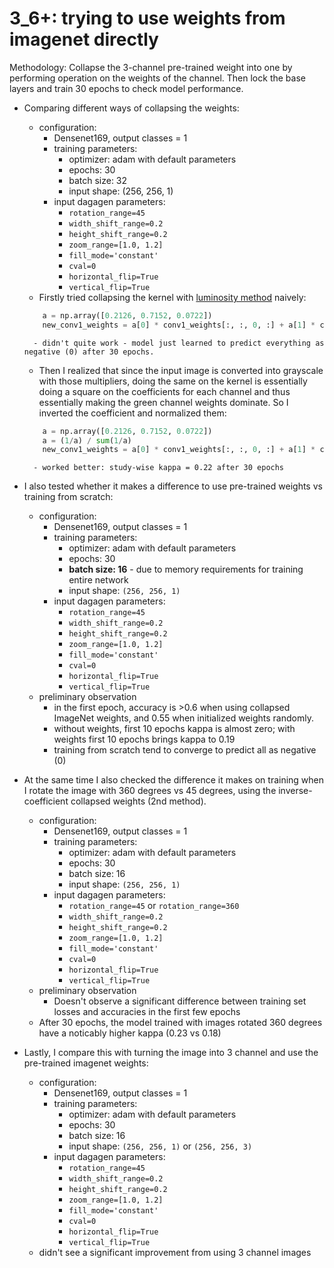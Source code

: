 


# 3_6+: trying to use weights from imagenet directly
Methodology:
Collapse the 3-channel pre-trained weight into one by performing operation on the weights of the channel. Then lock the base layers and train 30 epochs to check model performance.
- Comparing different ways of collapsing the weights:
    - configuration:
        - Densenet169, output classes = 1
        - training parameters:
            - optimizer: adam with default parameters
            - epochs: 30
            - batch size: 32
            - input shape: (256, 256, 1)
        - input dagagen parameters:
            - `rotation_range=45`
            - `width_shift_range=0.2`
            - `height_shift_range=0.2`
            - `zoom_range=[1.0, 1.2]`
            - `fill_mode='constant'`
            - `cval=0`
            - `horizontal_flip=True`
            - `vertical_flip=True`
    - Firstly tried collapsing the kernel with [luminosity method](https://www.johndcook.com/blog/2009/08/24/algorithms-convert-color-grayscale/) naively:
    ```python
        a = np.array([0.2126, 0.7152, 0.0722])
        new_conv1_weights = a[0] * conv1_weights[:, :, 0, :] + a[1] * conv1_weights[:, :, 1, :] + a[2] * conv1_weights[:, :, 2, :]
    ```
        - didn't quite work - model just learned to predict everything as negative (0) after 30 epochs.
    
    - Then I realized that since the input image is converted into grayscale with those multipliers, doing the same on the kernel is essentially doing a square on the coefficients for each channel and thus essentially making the green channel weights dominate. So I inverted the coefficient and normalized them:
    ```python
        a = np.array([0.2126, 0.7152, 0.0722])
        a = (1/a) / sum(1/a)
        new_conv1_weights = a[0] * conv1_weights[:, :, 0, :] + a[1] * conv1_weights[:, :, 1, :] + a[2] * conv1_weights[:, :, 2, :]
    ```
        - worked better: study-wise kappa = 0.22 after 30 epochs
        
- I also tested whether it makes a difference to use pre-trained weights vs training from scratch:
    - configuration:
        - Densenet169, output classes = 1
        - training parameters:
            - optimizer: adam with default parameters
            - epochs: 30
            - **batch size: 16** - due to memory requirements for training entire network
            - input shape: `(256, 256, 1)`
        - input dagagen parameters:
            - `rotation_range=45`
            - `width_shift_range=0.2`
            - `height_shift_range=0.2`
            - `zoom_range=[1.0, 1.2]`
            - `fill_mode='constant'`
            - `cval=0`
            - `horizontal_flip=True`
            - `vertical_flip=True`
    - preliminary observation
        - in the first epoch, accuracy is >0.6 when using collapsed ImageNet weights, and 0.55 when initialized weights randomly.
        - without weights, first 10 epochs kappa is almost zero; with weights first 10 epochs brings kappa to 0.19
        - training from scratch tend to converge to predict all as negative (0)

- At the same time I also checked the difference it makes on training when I rotate the image with 360 degrees vs 45 degrees, using the inverse-coefficient collapsed weights (2nd method).
    - configuration:
        - Densenet169, output classes = 1
        - training parameters:
            - optimizer: adam with default parameters
            - epochs: 30
            - batch size: 16
            - input shape: `(256, 256, 1)`
        - input dagagen parameters:
            - `rotation_range=45` or `rotation_range=360` 
            - `width_shift_range=0.2`
            - `height_shift_range=0.2`
            - `zoom_range=[1.0, 1.2]`
            - `fill_mode='constant'`
            - `cval=0`
            - `horizontal_flip=True`
            - `vertical_flip=True`
    - preliminary observation
        - Doesn't observe a significant difference between training set losses and accuracies in the first few epochs
    - After 30 epochs, the model trained with images rotated 360 degrees have a noticably higher kappa (0.23 vs 0.18)

- Lastly, I compare this with turning the image into 3 channel and use the pre-trained imagenet weights:
    - configuration:
        - Densenet169, output classes = 1
        - training parameters:
            - optimizer: adam with default parameters
            - epochs: 30
            - batch size: 16
            - input shape: `(256, 256, 1)` or `(256, 256, 3)`
        - input dagagen parameters:
            - `rotation_range=45`
            - `width_shift_range=0.2`
            - `height_shift_range=0.2`
            - `zoom_range=[1.0, 1.2]`
            - `fill_mode='constant'`
            - `cval=0`
            - `horizontal_flip=True`
            - `vertical_flip=True`
    - didn't see a significant improvement from using 3 channel images